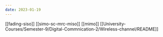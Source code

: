```yaml
---
date: 2023-01-19
---
```


[[fading-siso]]
[[simo-sc-mrc-miso]]
[[mimo]]
[[University-Courses/Semester-9/Digital-Commnication-2/Wireless-channel/README]]
